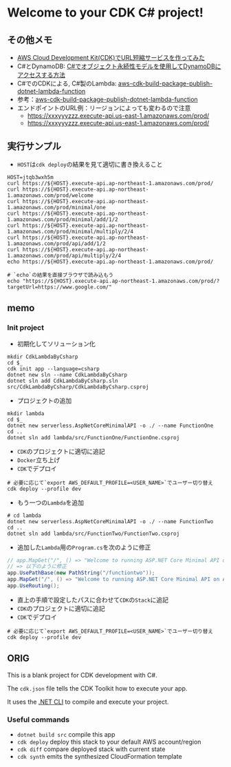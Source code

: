 # Welcome to your CDK C# project!

## その他メモ

- [AWS Cloud Development Kit(CDK)でURL短縮サービスを作ってみた](https://dev.classmethod.jp/articles/implement-url-shorten-service-with-aws-cdk-python/)
- C#とDynamoDB: [C#でオブジェクト永続性モデルを使用してDynamoDBにアクセスする方法](https://zenn.dev/em8215/articles/9df42db46f400b)
- C#でのCDKによる, C#製のLambda: [aws-cdk-build-package-publish-dotnet-lambda-function](https://github.com/aws-samples/aws-cdk-build-package-publish-dotnet-lambda-function/tree/main)
- 参考：[aws-cdk-build-package-publish-dotnet-lambda-function](https://github.com/aws-samples/aws-cdk-build-package-publish-dotnet-lambda-function/tree/main)
- エンドポイントのURL例：リージョンによっても変わるので注意
  - <https://xxxyyyzzz.execute-api.us-east-1.amazonaws.com/prod/>
  - <https://xxxyyyzzz.execute-api.us-east-1.amazonaws.com/prod/>

## 実行サンプル

- `HOST`は`cdk deploy`の結果を見て適切に書き換えること

```shell
HOST=jtqb3wxh5m
curl https://${HOST}.execute-api.ap-northeast-1.amazonaws.com/prod/
curl https://${HOST}.execute-api.ap-northeast-1.amazonaws.com/prod/welcome
curl https://${HOST}.execute-api.ap-northeast-1.amazonaws.com/prod/minimal/one
curl https://${HOST}.execute-api.ap-northeast-1.amazonaws.com/prod/minimal/add/1/2
curl https://${HOST}.execute-api.ap-northeast-1.amazonaws.com/prod/minimal/multiply/2/4
curl https://${HOST}.execute-api.ap-northeast-1.amazonaws.com/prod/api/add/1/2
curl https://${HOST}.execute-api.ap-northeast-1.amazonaws.com/prod/api/multiply/2/4
echo https://${HOST}.execute-api.ap-northeast-1.amazonaws.com/prod/
```

```shell
# `echo`の結果を直接ブラウザで読み込もう
echo "https://${HOST}.execute-api.ap-northeast-1.amazonaws.com/prod/?targetUrl=https://www.google.com/"
```

## memo

### Init project

- 初期化してソリューション化

```shell
mkdir CdkLambdaByCsharp
cd $_
cdk init app --language=csharp
dotnet new sln --name CdkLambdaByCsharp
dotnet sln add CdkLambdaByCsharp.sln src/CdkLambdaByCsharp/CdkLambdaByCsharp.csproj
```

- プロジェクトの追加

```shell
mkdir lambda
cd $_
dotnet new serverless.AspNetCoreMinimalAPI -o ./ --name FunctionOne
cd ..
dotnet sln add lambda/src/FunctionOne/FunctionOne.csproj
```

- `CDK`のプロジェクトに適切に追記
- `Docker`立ち上げ
- `CDK`でデプロイ

```shell
# 必要に応じて`export AWS_DEFAULT_PROFILE=<USER_NAME>`でユーザー切り替え
cdk deploy --profile dev
```

- もう一つの`Lambda`を追加

```shell
# cd lambda
dotnet new serverless.AspNetCoreMinimalAPI -o ./ --name FunctionTwo
cd ..
dotnet sln add lambda/src/FunctionTwo/FunctionTwo.csproj
```

- 追加した`Lambda`用の`Program.cs`を次のように修正

```csharp
// app.MapGet("/", () => "Welcome to running ASP.NET Core Minimal API on AWS Lambda - Function Two!");
// => 以下のように修正
app.UsePathBase(new PathString("/functiontwo"));
app.MapGet("/", () => "Welcome to running ASP.NET Core Minimal API on AWS Lambda - Function Two!");
app.UseRouting();
```

- 直上の手順で設定したパスに合わせて`CDK`の`Stack`に追記
- `CDK`のプロジェクトに適切に追記
- `CDK`でデプロイ

```shell
# 必要に応じて`export AWS_DEFAULT_PROFILE=<USER_NAME>`でユーザー切り替え
cdk deploy --profile dev
```

## ORIG

This is a blank project for CDK development with C#.

The `cdk.json` file tells the CDK Toolkit how to execute your app.

It uses the [.NET CLI](https://docs.microsoft.com/dotnet/articles/core/) to compile and execute your project.

### Useful commands

* `dotnet build src` compile this app
* `cdk deploy`       deploy this stack to your default AWS account/region
* `cdk diff`         compare deployed stack with current state
* `cdk synth`        emits the synthesized CloudFormation template
